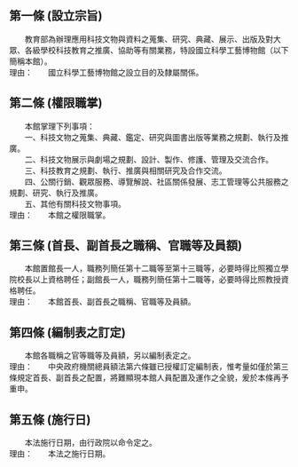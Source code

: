 第一條 (設立宗旨)
-----------------
　　教育部為辦理應用科技文物與資料之蒐集、研究、典藏、展示、出版及對大眾、各級學校科技教育之推廣、協助等有關業務，特設國立科學工藝博物館（以下簡稱本館）。  
理由：　　國立科學工藝博物館之設立目的及隸屬關係。

第二條 (權限職掌)
-----------------
　　本館掌理下列事項：  
　　一、科技文物之蒐集、典藏、鑑定、研究與圖書出版等業務之規劃、執行及推廣。  
　　二、科技文物展示與劇場之規劃、設計、製作、修護、管理及交流合作。  
　　三、科技教育之規劃、執行、推廣與相關研究及合作交流。  
　　四、公關行銷、觀眾服務、導覽解說、社區關係發展、志工管理等公共服務之規劃、研究、執行及推廣。  
　　五、其他有關科技文物事項。  
理由：　　本館之權限職掌。

第三條 (首長、副首長之職稱、官職等及員額)
-----------------------------------------
　　本館置館長一人，職務列簡任第十二職等至第十三職等，必要時得比照獨立學院校長以上資格聘任；副館長一人，職務列簡任第十二職等，必要時得比照教授資格聘任。  
理由：　　本館首長、副首長之職稱、官職等及員額。

第四條 (編制表之訂定)
---------------------
　　本館各職稱之官等職等及員額，另以編制表定之。  
理由：　　中央政府機關總員額法第六條雖已授權訂定編制表，惟考量如僅於第三條規定首長、副首長之配置，將難顯現本館人員配置及運作之全貌，爰於本條再予重申。

第五條 (施行日)
---------------
　　本法施行日期，由行政院以命令定之。  
理由：　　本法之施行日期。